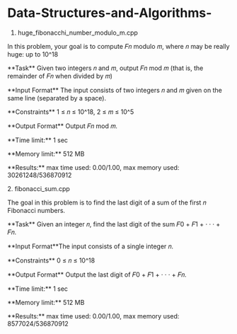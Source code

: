 # Data-Structures-and-Algorithms-

1. huge_fibonacchi_number_modulo_m.cpp
<p>In this problem, your goal is to compute 𝐹𝑛 modulo 𝑚, where 𝑛 may be really huge: up to 10^18</p>
<p>**Task** Given two integers 𝑛 and 𝑚, output 𝐹𝑛 mod 𝑚 (that is, the remainder of 𝐹𝑛 when divided by 𝑚)</p
<p>**Input Format** The input consists of two integers 𝑛 and 𝑚 given on the same line (separated by a space).</p>
<p>**Constraints**  1 ≤ 𝑛 ≤ 10^18, 2 ≤ 𝑚 ≤ 10^5</p>
<p>**Output Format** Output 𝐹𝑛 mod 𝑚.</p>
<p>**Time limit:**  1 sec</p>
<p>**Memory limit:**  512 MB </p>
<p>**Results:** max time used: 0.00/1.00, max memory used: 30261248/536870912</p>
2. fibonacci_sum.cpp
<p>The goal in this problem is to find the last digit of a sum of the first 𝑛 Fibonacci numbers.</p>
<p>**Task** Given an integer 𝑛, find the last digit of the sum 𝐹0 + 𝐹1 + · · · + 𝐹𝑛.</p>
<p>**Input Format**The input consists of a single integer 𝑛.</p>
<p>**Constraints**  0 ≤ 𝑛 ≤ 10^18</p>
<p>**Output Format** Output the last digit of 𝐹0 + 𝐹1 + · · · + 𝐹𝑛.</p>
<p>**Time limit:**  1 sec</p>
<p>**Memory limit:** 512 MB </p>
<p>**Results:** max time used: 0.00/1.00, max memory used: 8577024/536870912</p>

